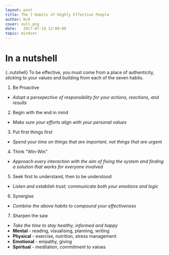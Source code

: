 ```yaml
---
layout: post
title: The 7 Habits of Highly Effective People
author: N/A
cover: null.png
date:   2017-07-19 12:00:00
topic: mindset
---
```


# In a nutshell

{:.nutshell}
To be effective, you must come from a place of authenticity, sticking to your values and building from each of the seven habits. 

1.	Be Proactive
-	*Adopt a persepective of responsibility for your actions, reactions, and results*

2.	Begin with the end in mind
-	*Make sure your efforts align with your personal values*

3.	Put first things first
-	*Spend your time on things that are important, not things that are urgent*

4.	Think "Win-Win"
-	*Approach every interaction with the aim of fixing the system and finding a solution that works for everyone involved*

5.	Seek first to understand, then to be understood
-	*Listen and establish trust; communicate both your emotions and logic*

6.	Synergise
-	*Combine the above habits to compound your effectiveness*

7.	Sharpen the saw
-	*Take the time to stay healthy, informed and happy*
-	**Mental** - reading, visualising, planning, writing
-	**Physical** - exercise, nutrition, stress management
-	**Emotional** - empathy, giving
-	**Spiritual** - meditation, commitment to values

